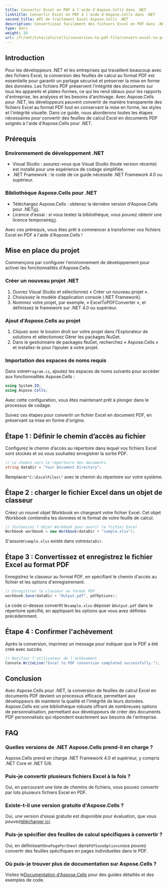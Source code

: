 ```yaml
---
title: Convertir Excel en PDF à l'aide d'Aspose.Cells dans .NET
linktitle: Convertir Excel en PDF à l'aide d'Aspose.Cells dans .NET
second_title: API de traitement Excel Aspose.Cells .NET
description: Convertissez facilement des fichiers Excel en PDF dans .NET à l'aide d'Aspose.Cells. Ce guide étape par étape fournit aux développeurs .NET des extraits de code, des conseils de configuration et des FAQ de dépannage.
type: docs
weight: 10
url: /fr/net/tutorials/cells/conversion-to-pdf-file/convert-excel-to-pdf/
---
```

## Introduction

Pour les développeurs .NET et les entreprises qui travaillent beaucoup avec des fichiers Excel, la conversion des feuilles de calcul au format PDF est essentielle pour garantir un partage sécurisé et préserver la mise en forme des données. Les fichiers PDF préservent l'intégrité des documents sur tous les appareils et plates-formes, ce qui les rend idéaux pour les rapports d'entreprise, les analyses et les besoins d'archivage. Avec Aspose.Cells pour .NET, les développeurs peuvent convertir de manière transparente des fichiers Excel au format PDF tout en conservant la mise en forme, les styles et l'intégrité visuelle. Dans ce guide, nous aborderons toutes les étapes nécessaires pour convertir des feuilles de calcul Excel en documents PDF soignés à l'aide d'Aspose.Cells pour .NET.

## Prérequis

### Environnement de développement .NET
- Visual Studio : assurez-vous que Visual Studio (toute version récente) est installé pour une expérience de codage simplifiée.
- .NET Framework : le code de ce guide nécessite .NET Framework 4.0 ou supérieur.

### Bibliothèque Aspose.Cells pour .NET
-  Téléchargez Aspose.Cells : obtenez la dernière version d'Aspose.Cells pour .NET[ici](https://releases.aspose.com/cells/net/).
- Licence d'essai : si vous testez la bibliothèque, vous pouvez obtenir une licence temporaire[ici](https://purchase.conholdate.com/temporary-license/).

Avec ces prérequis, vous êtes prêt à commencer à transformer vos fichiers Excel en PDF à l'aide d'Aspose.Cells !

## Mise en place du projet

Commençons par configurer l'environnement de développement pour activer les fonctionnalités d'Aspose.Cells.

### Créer un nouveau projet .NET
1. Ouvrez Visual Studio et sélectionnez « Créer un nouveau projet ».
2. Choisissez le modèle d’application console (.NET Framework).
3. Nommez votre projet, par exemple, « ExcelToPDFConverter », et définissez le framework sur .NET 4.0 ou supérieur.

### Ajout d'Aspose.Cells au projet
1. Cliquez avec le bouton droit sur votre projet dans l’Explorateur de solutions et sélectionnez Gérer les packages NuGet.
2. Dans le gestionnaire de packages NuGet, recherchez « Aspose.Cells » et installez-le pour l’ajouter à votre projet.

### Importation des espaces de noms requis
 Dans votre`Program.cs`, ajoutez les espaces de noms suivants pour accéder aux fonctionnalités Aspose.Cells :
```csharp
using System.IO;
using Aspose.Cells;
```

Avec cette configuration, vous êtes maintenant prêt à plonger dans le processus de codage.

Suivez ces étapes pour convertir un fichier Excel en document PDF, en préservant sa mise en forme d'origine.

## Étape 1 : Définir le chemin d’accès au fichier
Configurez le chemin d’accès au répertoire dans lequel vos fichiers Excel sont stockés et où vous souhaitez enregistrer la sortie PDF.

```csharp
// Le chemin vers le répertoire des documents.
string dataDir = "Your Document Directory";
```

 Remplacer`"C:\ExcelFiles\"` avec le chemin du répertoire sur votre système.

## Étape 2 : charger le fichier Excel dans un objet de classeur
Créez un nouvel objet Workbook en chargeant votre fichier Excel. Cet objet Workbook contiendra les données et le format de votre feuille de calcul.

```csharp
// Instanciez l'objet Workbook pour ouvrir le fichier Excel
Workbook workbook = new Workbook(dataDir + "sample.xlsx");
```

 S'assurer`sample.xlsx` existe dans votre`dataDir`.

## Étape 3 : Convertissez et enregistrez le fichier Excel au format PDF
Enregistrez le classeur au format PDF, en spécifiant le chemin d'accès au fichier et les options d'enregistrement.

```csharp
// Enregistrer le classeur au format PDF
workbook.Save(dataDir + "Output.pdf", pdfOptions);
```

 Le code ci-dessus convertit le`sample.xlsx` déposer à`Output.pdf` dans le répertoire spécifié, en appliquant les options que vous avez définies précédemment.

## Étape 4 : Confirmer l'achèvement
Après la conversion, imprimez un message pour indiquer que le PDF a été créé avec succès.

```csharp
// Notifier l'utilisateur de l'achèvement
Console.WriteLine("Excel to PDF conversion completed successfully.");
```

## Conclusion

Avec Aspose.Cells pour .NET, la conversion de feuilles de calcul Excel en documents PDF devient un processus efficace, permettant aux développeurs de maintenir la qualité et l'intégrité de leurs données. Aspose.Cells est une bibliothèque robuste offrant de nombreuses options de personnalisation, permettant aux développeurs de créer des documents PDF personnalisés qui répondent exactement aux besoins de l'entreprise.

## FAQ

### Quelles versions de .NET Aspose.Cells prend-il en charge ?
Aspose.Cells prend en charge .NET Framework 4.0 et supérieur, y compris .NET Core et .NET 5/6.

### Puis-je convertir plusieurs fichiers Excel à la fois ?
Oui, en parcourant une liste de chemins de fichiers, vous pouvez convertir par lots plusieurs fichiers Excel en PDF.

### Existe-t-il une version gratuite d'Aspose.Cells ?
 Oui, une version d'essai gratuite est disponible pour évaluation, que vous pouvez[télécharger ici](https://releases.aspose.com/cells/net/).

### Puis-je spécifier des feuilles de calcul spécifiques à convertir ?
 Oui, en définissant`OnePagePerSheet` dans`PdfSaveOptions`vous pouvez convertir des feuilles spécifiques en pages individuelles dans le PDF.

### Où puis-je trouver plus de documentation sur Aspose.Cells ?
 Visitez le[Documentation d'Aspose.Cells](https://reference.aspose.com/cells/net/) pour des guides détaillés et des exemples de code. 